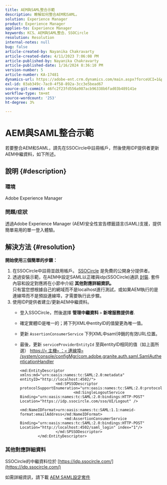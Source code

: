 ```yaml
---
title: AEM與SAML整合示範
description: 瞭解如何整合AEM和SAML。
solution: Experience Manager
product: Experience Manager
applies-to: Experience Manager
keywords: KCS、AEM與SAML整合、SSOCircle
resolution: Resolution
internal-notes: null
bug: false
article-created-by: Nayanika Chakravarty
article-created-date: 4/11/2023 7:06:08 PM
article-published-by: Nayanika Chakravarty
article-published-date: 1/16/2024 8:36:10 PM
version-number: 5
article-number: KA-17481
dynamics-url: https://adobe-ent.crm.dynamics.com/main.aspx?forceUCI=1&pagetype=entityrecord&etn=knowledgearticle&id=504776e7-9bd8-ed11-a7c7-6045bd006b4b
exl-id: 03ab349c-7ac0-4f58-892a-3cc3e5bead67
source-git-commit: 46fc2f23fd556a987acb96338b6fad03b489141e
workflow-type: tm+mt
source-wordcount: '253'
ht-degree: 3%

---
```


# AEM與SAML整合示範


若要整合AEM和SAML，請先在SSOCircle中註冊帳戶，然後使用IDP提供者更新AEM中繼資料，如下所述。

## 說明 {#description}


### <b>環境</b>

Adobe Experience Manager

### <b>問題/症狀</b>

透過Adobe Experience Manager (AEM)安全性宣告標籤語言(SAML)支援，提供簡單易用的單一登入體驗。


## 解決方法 {#resolution}


<b>開始使用三個簡單的步驟：</b>

1. 在SSOCircle中註冊並啟用帳戶。 [SSOCircle](https://www.ssocircle.com/en/) 是免費的公開身分提供者。
2. 透過安裝示範，在AEM中設定SAML以正確與idp(SSOCircle)通訊 [封裝](https://files.acrobat.com/a/preview/d0017bf5-c35a-483e-80a0-d6bfb0526299). 套件內容和設定對應將在小節中介紹 <b>其他對應詳細資訊。</b>\
   只有當您想根據自己的網域而不是localhost進行測試，或如果AEM執行的是連線埠而不是預設連線埠，才需要執行此步驟。
3. 使用IDP提供者建立/更新AEM中繼資料。
   - 登入SSOCircle，然後選擇 <b>管理中繼資料</b> `>`  <b>新增服務提供者</b>.
   - 確定實體ID是唯一的；將下列XML中entityID的值變更為唯一值。
   - 更新 `AssertionConsumerService` 下列XML中saml沖銷的有效URL位置。
   - 最後，更新 `serviceProviderEntityId` 至與entityID相同的值（如上面所選） [https://`<` 主機`>` ：`<` 連線埠`>` /system/console/configMgr/com.adobe.granite.auth.saml.SamlAuthenticationHandler](https://&lt;host>：&lt;port>/system/console/configMgr/com.adobe.granite.auth.saml.SamlAuthenticationHandler)


     ```
     <md:EntityDescriptor xmlns:md="urn:oasis:names:tc:SAML:2.0:metadata" entityID="http://localhost:4502/">
                     <md:SPSSODescriptor protocolSupportEnumeration="urn:oasis:names:tc:SAML:2.0:protocol">
                             <md:SingleLogoutService Binding="urn:oasis:names:tc:SAML:2.0:bindings:HTTP-POST" Location="https://idp.ssocircle.com/sso/UI/Logout" />
                             <md:NameIDFormat>urn:oasis:names:tc:SAML:1.1:nameid-format:emailAddress</md:NameIDFormat>        
                         <md:AssertionConsumerService Binding="urn:oasis:names:tc:SAML:2.0:bindings:HTTP-POST" Location="http://localhost:4502/saml_login" index="1"/>    
                     </md:SPSSODescriptor>
             </md:EntityDescriptor>
     ```


### 其他對應詳細資料

SSOCircle的中繼資料位於 [https://idp.ssocircle.com/](https://idp.ssocircle.com/)

如需詳細資訊，請下載 [AEM SAML設定套件](https://files.acrobat.com/a/preview/d0017bf5-c35a-483e-80a0-d6bfb0526299)
